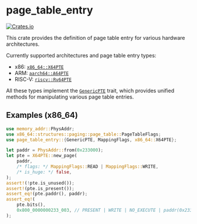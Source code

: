 # page_table_entry

[![Crates.io](https://img.shields.io/crates/v/page_table_entry)](https://crates.io/crates/page_table_entry)

This crate provides the definition of page table entry for various hardware
architectures.

Currently supported architectures and page table entry types:

- x86: [`x86_64::X64PTE`][1]
- ARM: [`aarch64::A64PTE`][2]
- RISC-V: [`riscv::Rv64PTE`][3]

All these types implement the [`GenericPTE`][4] trait, which provides unified
methods for manipulating various page table entries.

[1]: https://docs.rs/page_table_entry/latest/page_table_entry/x86_64/struct.X64PTE.html
[2]: https://docs.rs/page_table_entry/latest/page_table_entry/aarch64/struct.A64PTE.html
[3]: https://docs.rs/page_table_entry/latest/page_table_entry/riscv/struct.Rv64PTE.html
[4]: https://docs.rs/page_table_entry/latest/page_table_entry/trait.GenericPTE.html

## Examples (x86_64)

```rust
use memory_addr::PhysAddr;
use x86_64::structures::paging::page_table::PageTableFlags;
use page_table_entry::{GenericPTE, MappingFlags, x86_64::X64PTE};

let paddr = PhysAddr::from(0x233000);
let pte = X64PTE::new_page(
    paddr,
    /* flags: */ MappingFlags::READ | MappingFlags::WRITE,
    /* is_huge: */ false,
);
assert!(!pte.is_unused());
assert!(pte.is_present());
assert_eq!(pte.paddr(), paddr);
assert_eq!(
    pte.bits(),
    0x800_0000000233_003, // PRESENT | WRITE | NO_EXECUTE | paddr(0x233000)
);
```
